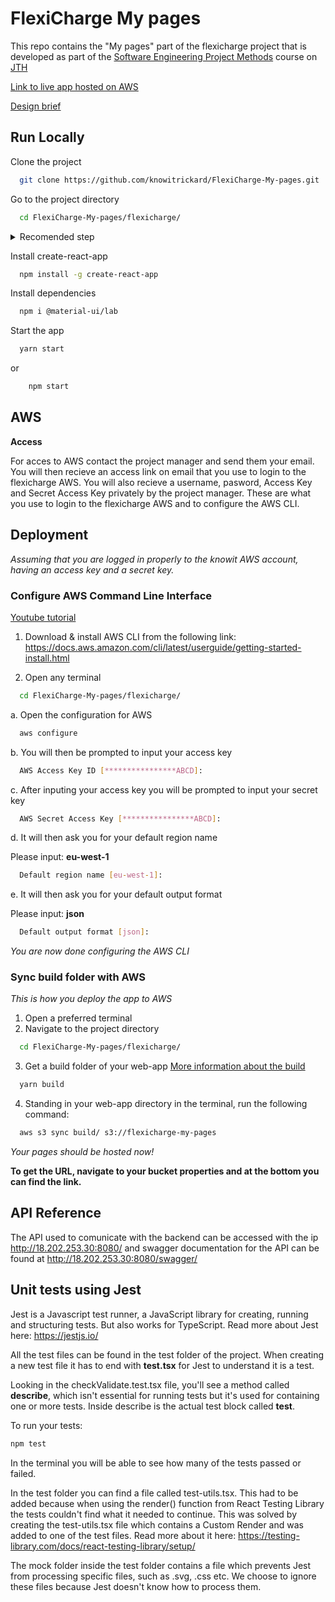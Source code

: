 
# FlexiCharge My pages
This repo contains the "My pages" part of the flexicharge project that is developed as part of the [Software Engineering Project Methods](https://ju.se/en/study-at-ju/courses.html?courseCode=TMJN10&semester=20222&revision=1,000&lang=en&lang=en) course on [JTH](https://ju.se/en/about-us/school-of-engineering.html)

[Link to live app hosted on AWS](http://flexicharge-my-pages.s3-website-eu-west-1.amazonaws.com)

[Design brief](./public/Flexicharge%20My%20pages%20figma.pdf)

## Run Locally

Clone the project

```bash
  git clone https://github.com/knowitrickard/FlexiCharge-My-pages.git
```

Go to the project directory

```bash
  cd FlexiCharge-My-pages/flexicharge/
```

<details><summary>Recomended step</summary>

Uninstall create-react-app

```bash
  npm uninstall -g create-react-app
```

</details>

Install create-react-app

```bash
  npm install -g create-react-app
```

Install dependencies

```bash
  npm i @material-ui/lab
```

Start the app

```bash
  yarn start
```
or
```bash
    npm start
```


## AWS
**Access**

For acces to AWS contact the project manager and send them your email. 
You will then recieve an access link on email that you use to login to the flexicharge AWS.
You will also recieve a username, pasword, Access Key and Secret Access Key privately by the project manager.
These are what you use to login to the flexicharge AWS and to configure the AWS CLI.


## Deployment
*Assuming that you are logged in properly to the knowit AWS account, having an access key and a secret key.*

### Configure AWS Command Line Interface ###

[Youtube tutorial](https://youtu.be/BzzCIsjrE7U)

1. Download & install AWS CLI from the following link:
https://docs.aws.amazon.com/cli/latest/userguide/getting-started-install.html

2. Open any terminal
```bash
  cd FlexiCharge-My-pages/flexicharge/
```
a. Open the configuration for AWS
```bash
  aws configure
```
b. You will then be prompted to input your access key
```bash
  AWS Access Key ID [****************ABCD]:
```
c. After inputing your access key you will be prompted to input your secret key
```bash
  AWS Secret Access Key [****************ABCD]:
```
d. It will then ask you for your default region name

Please input: **eu-west-1**

```bash
  Default region name [eu-west-1]:
```
e. It will then ask you for your default output format

Please input: **json**

```bash
  Default output format [json]:
```
*You are now done configuring the AWS CLI*

### Sync build folder with AWS ###
*This is how you deploy the app to AWS*

1. Open a preferred terminal
2. Navigate to the project directory
```bash
  cd FlexiCharge-My-pages/flexicharge/
```
3. Get a build folder of your web-app [More information about the build](https://create-react-app.dev/docs/deployment/)
```bash
  yarn build
```
4. Standing in your web-app directory in the terminal, run the following command:
```bash
  aws s3 sync build/ s3://flexicharge-my-pages
```
*Your pages should be hosted now!*

**To get the URL, navigate to your bucket properties and at the bottom you can find the link.**


## API Reference

The API used to comunicate with the backend can be accessed with the ip http://18.202.253.30:8080/ and swagger documentation for the API can be found at http://18.202.253.30:8080/swagger/


## Unit tests using Jest

Jest is a Javascript test runner, a JavaScript library for creating, running and structuring tests. But also works for TypeScript.
Read more about Jest here: https://jestjs.io/

All the test files can be found in the test folder of the project.
When creating a new test file it has to end with **test.tsx** for Jest to understand it is a test.

Looking in the checkValidate.test.tsx file, you'll see a method called **describe**, which isn't essential for running tests but it's used for containing one or more tests.
Inside describe is the actual test block called **test**.

To run your tests:
```bash
npm test
```

In the terminal you will be able to see how many of the tests passed or failed.

In the test folder you can find a file called test-utils.tsx. This had to be added because when using the render() function from React Testing Library the tests couldn't find what it needed to continue.
This was solved by creating the test-utils.tsx file which contains a Custom Render and was added to one of the test files.
Read more about it here: https://testing-library.com/docs/react-testing-library/setup/

The mock folder inside the test folder contains a file which prevents Jest from processing specific files, such as .svg, .css etc.
We choose to ignore these files because Jest doesn't know how to process them.
